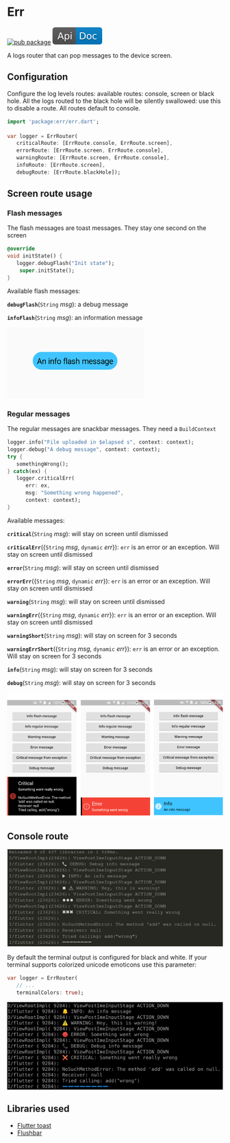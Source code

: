 # Err

[![pub package](https://img.shields.io/pub/v/err.svg)](https://pub.dartlang.org/packages/err) [![api doc](img/api-doc.svg)](https://pub.dartlang.org/documentation/err/latest/err/err-library.html)

A logs router that can pop messages to the device screen.

## Configuration

Configure the log levels routes: available routes: console, screen or black hole. All the logs routed to the black hole will be silently swallowed: use
this to disable a route. All routes default to console.

   ```dart
   import 'package:err/err.dart';

   var logger = ErrRouter(
      criticalRoute: [ErrRoute.console, ErrRoute.screen],
      errorRoute: [ErrRoute.screen, ErrRoute.console],
      warningRoute: [ErrRoute.screen, ErrRoute.console],
      infoRoute: [ErrRoute.screen],
      debugRoute: [ErrRoute.blackHole]);
   ```

## Screen route usage

### Flash messages

The flash messages are toast messages. They stay one second on the screen

   ```dart
   @override
   void initState() {
      logger.debugFlash("Init state");
       super.initState();
   }
   ```

Available flash messages:

**`debugFlash`**(`String` *msg*): a debug message

**`infoFlash`**(`String` *msg*): an information message

![Screenshot](img/info_flash.png)

### Regular messages

The regular messages are snackbar messages. They need a `BuildContext`

   ```dart
   logger.info("File uploaded in $elapsed s", context: context);
   logger.debug("A debug message", context: context);
   try {
      somethingWrong();
   } catch(ex) {
      logger.criticalErr(
         err: ex,
         msg: "Something wrong happened",
         context: context);  
   }
   ```

Available messages:

**`critical`**(`String` *msg*): will stay on screen until dismissed

**`criticalErr`**({`String` *msg*, `dynamic` *err*}): `err` is an error or an exception. Will stay on screen until dismissed

**`error`**(`String` *msg*): will stay on screen until dismissed

**`errorErr`**({`String` *msg*, `dynamic` *err*}): `err` is an error or an exception. Will stay on screen until dismissed

**`warning`**(`String` *msg*): will stay on screen until dismissed

**`warningErr`**({`String` *msg*, `dynamic` *err*}): `err` is an error or an exception. Will stay on screen until dismissed

**`warningShort`**(`String` *msg*): will stay on screen for 3 seconds

**`warningErrShort`**({`String` *msg*, `dynamic` *err*}): `err` is an error or an exception. Will stay on screen for 3 seconds

**`info`**(`String` *msg*): will stay on screen for 3 seconds

**`debug`**(`String` *msg*): will stay on screen for 3 seconds

![Screenshot](img/messages.png)

## Console route

![Screenshot](img/terminal.png)

By default the terminal output is configured for black and white. If your terminal supports colorized unicode emoticons use this parameter:

   ```dart
   var logger = ErrRouter(
      // ...
      terminalColors: true);
   ```

![Screenshot](img/terminal_colors.png)

## Libraries used

- [Flutter toast](https://pub.dartlang.org/packages/fluttertoast)
- [Flushbar](https://pub.dartlang.org/packages/flushbar)

